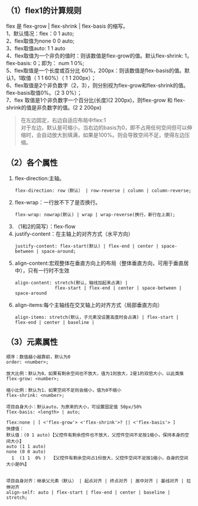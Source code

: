 ## （1）flex1的计算规则  
flex 是 flex-grow | flex-shrink | flex-basis 的缩写。  
1、默认情况：flex：0 1 auto;  
2、flex取值为none 0 0 auto;  
3、flex取值auto: 1 1 auto  
4、flex取值为一个非负的值时：则该数值是flex-grow的值。默认flex-shrink: 1， flex-basis: 0；即为： num 1 0%;  
5、flex取值是一个长度或百分比 60%，200px：则该数值是flex-basis的值。默认1，1取值（ 1 1 60%）（ 1 1 200px）；  
6、flex取值是2个非负数字（2，3），则分别视为flex-grow和flex-shrink的值。flex-basis取值0%。（2 3 0%）；  
7、flex 取值是1个非负数字一个百分比(长度)(2 200px)，则flex-grow 和 flex-shrink的值是非负数字的值。(2 2 200px)  
> 在左边固定，右边自适应布局中flex:1  
> 对于左边，默认是可缩小，当右边的basis为0，即不占用任何空间但可以伸缩时，会自动放大到填满，如果是100%。则会导致空间不足，使得左边压缩。
## （2）各个属性  
1. flex-direction:主轴。  
    ```  
    flex-direction: row（默认） | row-reverse | column | column-reverse;  
    ```
2. flex-wrap：一行放不下了是否换行。  
    ```  
    flex-wrap: nowrap(默认) | wrap | wrap-reverse(换行，新行在上面);
    ```  
3. （1和2的简写）：flex-flow  
4. justify-content：在主轴上的对齐方式（水平方向）  
   ```  
   justify-content: flex-start(默认) | flex-end | center | space-between | space-around;
   ```  
5. align-content:宏观整体在垂直方向上的布局（整体垂直方向，可用于垂直居中），只有一行时不生效
   ```  
   align-content: stretch(默认，轴线加起来占满) |  
                  flex-start | flex-end | center | space-between | space-around 
   ```  
6. align-items:每个主轴线在交叉轴上的对齐方式（局部垂直方向）  
   ```  
   align-items: stretch(默认，子元素没设置高度时会占满) | flex-start | flex-end | center | baseline | 
   ```  
## （3）元素属性  
~~~  
顺序：数值越小越靠前，默认为0
order: <number>; 

放大比例：默认为0，如果有剩余空间也不放大，值为1则放大，2是1的双倍大小，以此类推
flex-grow: <number>; 

缩小比例：默认为1，如果空间不足则会缩小，值为0不缩小
flex-shrink: <number>;

项目自身大小：默认auto，为原来的大小，可设置固定值 50px/50%
flex-basis: <length> | auto;

flex:none | [ <'flex-grow'> <'flex-shrink'>? || <'flex-basis'> ] 
快捷值：
默认值：(0 1 auto)【父控件有剩余控件也不放大，父控件空间不足按1缩小，保持本身的空间大小】
auto (1 1 auto)
none (0 0 auto)
  1  (1 1  0% )  【父控件有剩余空间占1份放大，父控件空间不足按1缩小，自身的空间大小是0%】
  

项目自身对齐：继承父元素（默认） | 起点对齐 | 终点对齐 | 居中对齐 | 基线对齐 | 拉伸对齐
align-self: auto | flex-start | flex-end | center | baseline | stretch;

~~~